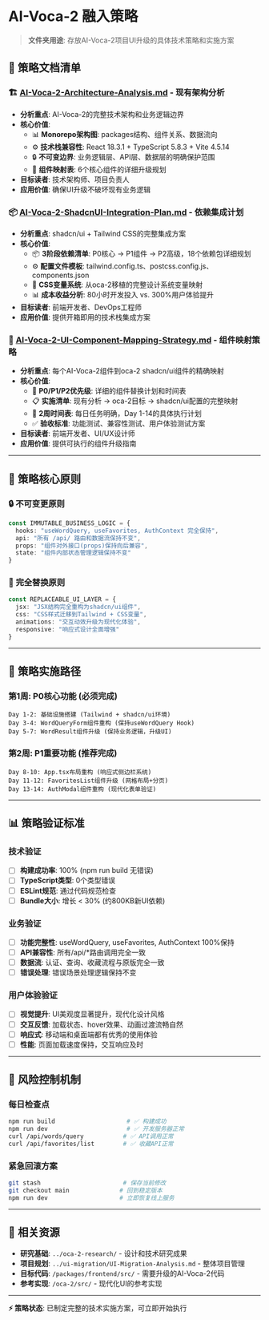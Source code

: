 # AI-Voca-2 融入策略

> **文件夹用途**: 存放AI-Voca-2项目UI升级的具体技术策略和实施方案

## 📄 **策略文档清单**

### 🏗️ **[AI-Voca-2-Architecture-Analysis.md](AI-Voca-2-Architecture-Analysis.md)** - 现有架构分析
- **分析重点**: AI-Voca-2的完整技术架构和业务逻辑边界
- **核心价值**:
  - 📊 **Monorepo架构图**: packages结构、组件关系、数据流向
  - ⚙️ **技术栈兼容性**: React 18.3.1 + TypeScript 5.8.3 + Vite 4.5.14
  - 🔒 **不可变边界**: 业务逻辑层、API层、数据层的明确保护范围
  - 🎯 **组件映射表**: 6个核心组件的详细升级规划
- **目标读者**: 技术架构师、项目负责人
- **应用价值**: 确保UI升级不破坏现有业务逻辑

### 📦 **[AI-Voca-2-ShadcnUI-Integration-Plan.md](AI-Voca-2-ShadcnUI-Integration-Plan.md)** - 依赖集成计划  
- **分析重点**: shadcn/ui + Tailwind CSS的完整集成方案
- **核心价值**:
  - 📦 **3阶段依赖清单**: P0核心 → P1组件 → P2高级，18个依赖包详细规划
  - ⚙️ **配置文件模板**: tailwind.config.ts、postcss.config.js、components.json
  - 🎨 **CSS变量系统**: 从oca-2移植的完整设计系统变量映射
  - 📊 **成本收益分析**: 80小时开发投入 vs. 300%用户体验提升
- **目标读者**: 前端开发者、DevOps工程师
- **应用价值**: 提供开箱即用的技术栈集成方案

### 🎯 **[AI-Voca-2-UI-Component-Mapping-Strategy.md](AI-Voca-2-UI-Component-Mapping-Strategy.md)** - 组件映射策略
- **分析重点**: 每个AI-Voca-2组件到oca-2 shadcn/ui组件的精确映射
- **核心价值**:
  - 🎯 **P0/P1/P2优先级**: 详细的组件替换计划和时间表
  - 📋 **实施清单**: 现有分析 → oca-2目标 → shadcn/ui配置的完整映射
  - 📅 **2周时间表**: 每日任务明确，Day 1-14的具体执行计划
  - ✅ **验收标准**: 功能测试、兼容性测试、用户体验测试方案
- **目标读者**: 前端开发者、UI/UX设计师
- **应用价值**: 提供可执行的组件升级指南

---

## 🎯 **策略核心原则**

### 🔒 **不可变更原则**
```typescript
const IMMUTABLE_BUSINESS_LOGIC = {
  hooks: "useWordQuery, useFavorites, AuthContext 完全保持",
  api: "所有 /api/ 路由和数据流保持不变",
  props: "组件对外接口(props)保持向后兼容", 
  state: "组件内部状态管理逻辑保持不变"
}
```

### 🎨 **完全替换原则**
```typescript
const REPLACEABLE_UI_LAYER = {
  jsx: "JSX结构完全重构为shadcn/ui组件",
  css: "CSS样式迁移到Tailwind + CSS变量",
  animations: "交互动效升级为现代化体验",
  responsive: "响应式设计全面增强"
}
```

---

## 🚀 **策略实施路径**

### **第1周: P0核心功能** (必须完成)
```
Day 1-2: 基础设施搭建 (Tailwind + shadcn/ui环境)
Day 3-4: WordQueryForm组件重构 (保持useWordQuery Hook)  
Day 5-7: WordResult组件升级 (保持业务逻辑，升级UI)
```

### **第2周: P1重要功能** (推荐完成)
```
Day 8-10: App.tsx布局重构 (响应式侧边栏系统)
Day 11-12: FavoritesList组件升级 (网格布局+分页)
Day 13-14: AuthModal组件重构 (现代化表单验证)
```

---

## 📊 **策略验证标准**

### **技术验证**
- [ ] **构建成功率**: 100% (npm run build 无错误)
- [ ] **TypeScript类型**: 0个类型错误
- [ ] **ESLint规范**: 通过代码规范检查
- [ ] **Bundle大小**: 增长 < 30% (约800KB新UI依赖)

### **业务验证**
- [ ] **功能完整性**: useWordQuery, useFavorites, AuthContext 100%保持
- [ ] **API兼容性**: 所有/api/*路由调用完全一致
- [ ] **数据流**: 认证、查询、收藏流程与原版完全一致
- [ ] **错误处理**: 错误场景处理逻辑保持不变

### **用户体验验证**
- [ ] **视觉提升**: UI美观度显著提升，现代化设计风格
- [ ] **交互反馈**: 加载状态、hover效果、动画过渡流畅自然
- [ ] **响应式**: 移动端和桌面端都有优秀的使用体验
- [ ] **性能**: 页面加载速度保持，交互响应及时

---

## 🚨 **风险控制机制**

### **每日检查点**
```bash
npm run build                    # ✅ 构建成功
npm run dev                      # ✅ 开发服务器正常
curl /api/words/query           # ✅ API调用正常
curl /api/favorites/list        # ✅ 收藏API正常
```

### **紧急回滚方案**
```bash
git stash                       # 保存当前修改
git checkout main              # 回到稳定版本
npm run dev                    # 立即恢复线上服务
```

---

## 🔗 **相关资源**

- **研究基础**: `../oca-2-research/` - 设计和技术研究成果
- **项目规划**: `../ui-migration/UI-Migration-Analysis.md` - 整体项目管理
- **目标代码**: `/packages/frontend/src/` - 需要升级的AI-Voca-2代码
- **参考实现**: `/oca-2/src/` - 现代化UI的参考实现

---

**⚡ 策略状态**: 已制定完整的技术实施方案，可立即开始执行 